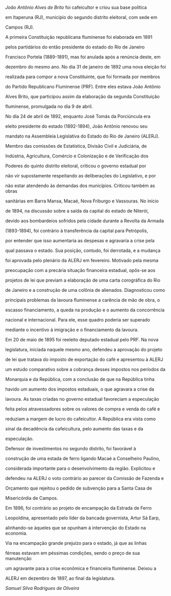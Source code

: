 

*João Antônio Alves de Brito* foi cafeicultor e criou sua base política

em Itaperuna (RJ), município do segundo distrito eleitoral, com sede em

Campos (RJ).



A primeira Constituição republicana fluminense foi elaborada em 1891

pelos partidários do então presidente do estado do Rio de Janeiro

Francisco Portela (1889-1891), mas foi anulada após a renúncia deste, em

dezembro do mesmo ano. No dia 31 de janeiro de 1892 uma nova eleição foi

realizada para compor a nova Constituinte, que foi formada por membros

do Partido Republicano Fluminense (PRF). Entre eles estava João Antônio

Alves Brito, que participou assim da elaboração da segunda Constituição

fluminense, promulgada no dia 9 de abril.



No dia 24 de abril de 1892, enquanto José Tomás da Porciúncula era

eleito presidente do estado (1892-1894), João Antônio renovou seu

mandato na Assembleia Legislativa do Estado do Rio de Janeiro (ALERJ).

Membro das comissões de Estatística, Divisão Civil e Judiciária, de

Indústria, Agricultura, Comércio e Colonização e de Verificação dos

Poderes do quinto distrito eleitoral, criticou o governo estadual por

não vir supostamente respeitando as deliberações do Legislativo, e por

não estar atendendo às demandas dos municípios. Criticou também as obras

sanitárias em Barra Mansa, Macaé, Nova Friburgo e Vassouras. No início

de 1894, na discussão sobre a saída da capital do estado de Niterói,

devido aos bombardeios sofridos pela cidade durante a Revolta da Armada

(1893-1894), foi contrário à transferência da capital para Petrópolis,

por entender que isso aumentaria as despesas e agravaria a crise pela

qual passava o estado. Sua posição, contudo, foi derrotada, e a mudança

foi aprovada pelo plenário da ALERJ em fevereiro. Motivado pela mesma

preocupação com a precária situação financeira estadual, opôs-se aos

projetos de lei que previam a elaboração de uma carta corográfica do Rio

de Janeiro e a construção de uma colônia de alienados. Diagnosticou como

principais problemas da lavoura fluminense a carência de mão de obra, o

escasso financiamento, a queda na produção e o aumento da concorrência

nacional e internacional. Para ele, esse quadro poderia ser superado

mediante o incentivo à imigração e o financiamento da lavoura.



Em 20 de maio de 1895 foi reeleito deputado estadual pelo PRF. Na nova

legislatura, iniciada naquele mesmo ano, defendeu a aprovação do projeto

de lei que tratava do imposto de exportação do café e apresentou à ALERJ

um estudo comparativo sobre a cobrança desses impostos nos períodos da

Monarquia e da República, com a conclusão de que na República tinha

havido um aumento dos impostos estaduais, o que agravara a crise da

lavoura. As taxas criadas no governo estadual favoreciam a especulação

feita pelos atravessadores sobre os valores de compra e venda do café e

reduziam a margem de lucro do cafeicultor. A República era vista como

sinal da decadência da cafeicultura, pelo aumento das taxas e da

especulação.



Defensor de investimentos no segundo distrito, foi favorável à

construção de uma estada de ferro ligando Macaé a Conselheiro Paulino,

considerada importante para o desenvolvimento da região. Explicitou e

defendeu na ALERJ o voto contrário ao parecer da Comissão de Fazenda e

Orçamento que rejeitou o pedido de subvenção para a Santa Casa de

Misericórdia de Campos.



Em 1896, foi contrário ao projeto de encampação da Estrada de Ferro

Leopoldina, apresentado pelo líder da bancada governista, Artur Sá Earp,

alinhando-se àqueles que se opunham à intervenção do Estado na economia.

Via na encampação grande prejuízo para o estado, já que as linhas

férreas estavam em péssimas condições, sendo o preço de sua manutenção

um agravante para a crise econômica e financeira fluminense. Deixou a

ALERJ em dezembro de 1897, ao final da legislatura.



*Samuel Silva Rodrigues de Oliveira*



